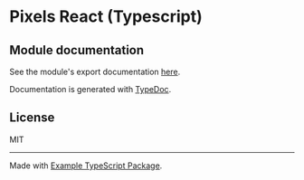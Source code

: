# Pixels React (Typescript)

## Module documentation

See the module's export documentation [here](
    https://gamewithpixels.github.io/pixels-js/modules/_systemic_games_pixels_react.html
).

Documentation is generated with [TypeDoc](https://typedoc.org/).

## License

MIT

---

Made with [Example TypeScript Package](
    https://github.com/tomchen/example-typescript-package
).
